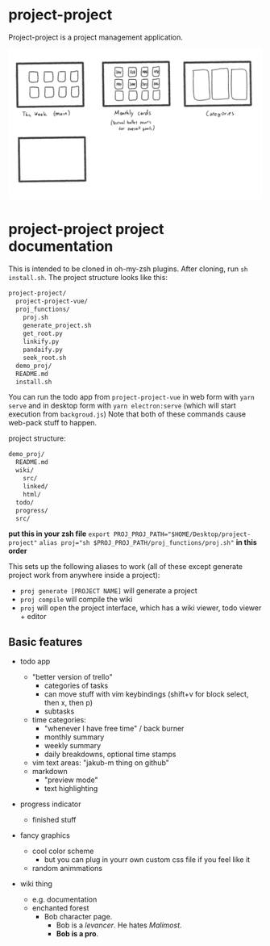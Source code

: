 # project-project
Project-project is a project management application.

![layout.png](layout.png)

# project-project project documentation

This is intended to be cloned in oh-my-zsh plugins. After
cloning, run `sh install.sh`.
The project structure looks like this:

```
project-project/
  project-project-vue/
  proj_functions/
    proj.sh
    generate_project.sh
    get_root.py
    linkify.py
    pandaify.py
    seek_root.sh
  demo_proj/
  README.md
  install.sh
```

You can run the todo app from
`project-project-vue`
in web form with `yarn serve`
and in desktop form with `yarn electron:serve` (which will start execution from `backgroud.js`)
Note that both of these commands cause web-pack stuff to happen.

project structure:

```
demo_proj/
  README.md
  wiki/
    src/
    linked/
    html/
  todo/
  progress/
  src/
```

**put this in your zsh file**
`export PROJ_PROJ_PATH="$HOME/Desktop/project-project"`
`alias proj="sh $PROJ_PROJ_PATH/proj_functions/proj.sh"`
**in this order**

This sets up the following aliases to work (all of these except
    generate project work from anywhere inside a project):
- `proj generate [PROJECT NAME]` will generate a project 
- `proj compile` will compile the wiki
- `proj` will open the project interface, which has a wiki viewer, todo viewer + editor

## Basic features

- todo app
  - "better version of trello"
    - categories of tasks 
    - can move stuff with vim keybindings (shift+v for block select, then x, then p)
    - subtasks
  - time categories:
    - "whenever I have free time" / back burner
    - monthly summary
    - weekly summary
    - daily breakdowns, optional time stamps
  - vim text areas: "jakub-m thing on github"
  - markdown
    - "preview mode"
    - text highlighting

- progress indicator
  - finished stuff

- fancy graphics
  - cool color scheme
    - but you can plug in yourr own custom css file if you feel like it
  - random animmations 

- wiki thing
  - e.g. documentation
  * enchanted forest
    - Bob character page. 
      - Bob is a _levancer_. He hates _Malimost_.
      - **Bob is a pro**.

